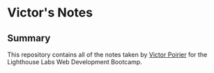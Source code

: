# Victor's Notes
## Summary 

This repository contains all of the notes taken by [Victor Poirier](https://github.com/p-victor) for the Lighthouse Labs Web Development Bootcamp.

